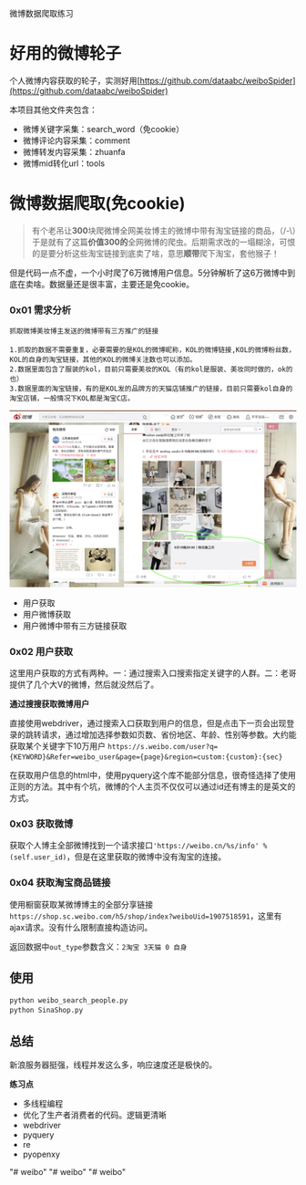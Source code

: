 微博数据爬取练习

# 好用的微博轮子

个人微博内容获取的轮子，实测好用[https://github.com/dataabc/weiboSpider](https://github.com/dataabc/weiboSpider)

本项目其他文件夹包含：

- 微博关键字采集：search_word（免cookie）
- 微博评论内容采集：comment
- 微博转发内容采集：zhuanfa
- 微博mid转化url：tools


# 微博数据爬取(免cookie)

> 有个老吊让**300**块爬微博全网美妆博主的微博中带有淘宝链接的商品，（/-\）于是就有了这篇**价值300的**全网微博的爬虫。后期需求改的一塌糊涂，可恨的是要分析这些淘宝链接到底卖了啥，意思**顺带**爬下淘宝，套他猴子！

但是代码一点不虚，一个小时爬了6万微博用户信息。5分钟解析了这6万微博中到底在卖啥。数据量还是很丰富，主要还是免cookie。

### 0x01 需求分析


```
抓取微博美妆博主发送的微博带有三方推广的链接

1.抓取的数据不需要重复，必要需要的是KOL的微博昵称，KOL的微博链接,KOL的微博粉丝数，KOL的自身的淘宝链接，其他的KOL的微博关注数也可以添加。
2.数据里面包含了服装的kol，目前只需要美妆的KOL（有的kol是服装、美妆同时做的，ok的也）
3.数据里面的淘宝链接，有的是KOL发的品牌方的天猫店铺推广的链接，目前只需要kol自身的淘宝店铺，一般情况下KOL都是淘宝C店。
```
![](https://raw.githubusercontent.com/Hatcat123/GraphicBed/master/Img/20190926163203.png)


* 用户获取
* 用户微博获取
* 用户微博中带有三方链接获取


### 0x02 用户获取

这里用户获取的方式有两种。一：通过搜索入口搜索指定关键字的人群。二：老哥提供了几个大V的微博，然后就没然后了。


**通过搜搜获取微博用户**

直接使用webdriver，通过搜索入口获取到用户的信息，但是点击下一页会出现登录的跳转请求，通过增加选择参数如页数、省份地区、年龄、性别等参数。大约能获取某个关键字下10万用户
`https://s.weibo.com/user?q={KEYWORD}&Refer=weibo_user&page={page}&region=custom:{custom}:{sec}`

在获取用户信息的html中，使用pyquery这个库不能部分信息，很奇怪选择了使用正则的方法。其中有个坑，微博的个人主页不仅仅可以通过id还有博主的是英文的方式。

### 0x03 获取微博

获取个人博主全部微博找到一个请求接口`'https://weibo.cn/%s/info' % (self.user_id)`，但是在这里获取的微博中没有淘宝的连接。

### 0x04 获取淘宝商品链接

使用橱窗获取某微博博主的全部分享链接`https://shop.sc.weibo.com/h5/shop/index?weiboUid=1907518591`，这里有ajax请求。没有什么限制直接构造访问。

返回数据中`out_type`参数含义：`2淘宝 3天猫 0 自身`


## 使用

```python
python weibo_search_people.py
python SinaShop.py
```

## 总结

新浪服务器挺强，线程并发这么多，响应速度还是极快的。

**练习点**

* 多线程编程
* 优化了生产者消费者的代码。逻辑更清晰
* webdriver
* pyquery
* re
* pyopenxy







"# weibo" 
"# weibo" 
"# weibo" 
